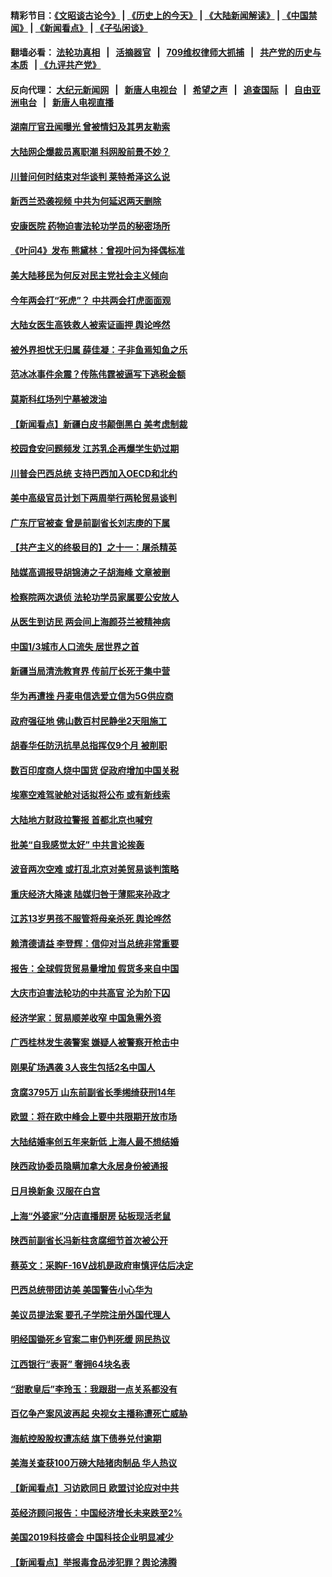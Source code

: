 #### 精彩节目：[《文昭谈古论今》](http://134.209.198.168/wenzhao) | [《历史上的今天》](http://134.209.198.168/today-in-history) | [《大陆新闻解读》](http://134.209.198.168/ntdtv-comedy) | [《中国禁闻》](http://134.209.198.168/ntdtv-news) | [《新闻看点》](http://134.209.198.168/news-insight) | [《子弘闲谈》](http://134.209.198.168/zihongxiantan/) 

  #### 翻墙必看： [法轮功真相](http://134.209.198.168:10000/videos/truth.html) &nbsp;&nbsp;|&nbsp;&nbsp; [活摘器官](http://134.209.198.168:10000/videos/res/Organs/) &nbsp;&nbsp;|&nbsp;&nbsp; [709维权律师大抓捕](http://134.209.198.168:10000/videos/709/) &nbsp;&nbsp;|&nbsp;&nbsp; [共产党的历史与本质](http://134.209.198.168:10000/videos/jiuping/) &nbsp;&nbsp;| [《九评共产党》](http://134.209.198.168:10000/videos/jiuping/) 

#### 反向代理： [大纪元新闻网](http://134.209.198.168:10080/) &nbsp;&nbsp;|&nbsp;&nbsp; [新唐人电视台](http://134.209.198.168:8000/) &nbsp;&nbsp;|&nbsp;&nbsp; [希望之声](http://134.209.198.168:8200/) &nbsp;&nbsp;|&nbsp;&nbsp; [追查国际](http://134.209.198.168:10010/) &nbsp;&nbsp;|&nbsp;&nbsp; [自由亚洲电台](http://134.209.198.168:9800/) &nbsp;&nbsp;|&nbsp;&nbsp; [新唐人电视直播](http://134.209.198.168/) 

#### [湖南厅官丑闻曝光 曾被情妇及其男友勒索](../pages/nsc413/n11126023.md?t=03200336) 

#### [大陆网企爆裁员离职潮 科网股前景不妙？](../pages/nsc413/n11125727.md?t=03200336) 

#### [川普问何时结束对华谈判 莱特希泽这么说](../pages/nsc413/n11125819.md?t=03200336) 

#### [新西兰恐袭视频 中共为何延迟两天删除](../pages/nsc413/n11125623.md?t=03200336) 

#### [安康医院 药物迫害法轮功学员的秘密场所](../pages/nsc413/n11124316.md?t=03200336) 

#### [《叶问4》发布 熊黛林：曾视叶问为择偶标准](../pages/nsc413/n11125551.md?t=03200336) 

#### [美大陆移民为何反对民主党社会主义倾向](../pages/nsc413/n11124757.md?t=03200336) 

#### [今年两会打“死虎”？ 中共两会打虎面面观](../pages/nsc413/n11125507.md?t=03200336) 

#### [大陆女医生高铁救人被索证画押 舆论哗然](../pages/nsc413/n11125583.md?t=03200336) 

#### [被外界担忧无归属 薛佳凝：子非鱼焉知鱼之乐](../pages/nsc413/n11125276.md?t=03200336) 

#### [范冰冰事件余震？传陈伟霆被逼写下逃税金额](../pages/nsc413/n11124604.md?t=03200336) 

#### [莫斯科红场列宁墓被泼油](../pages/nsc413/n11125458.md?t=03200336) 

#### [【新闻看点】新疆白皮书颠倒黑白 美考虑制裁](../pages/nsc413/n11125158.md?t=03200336) 

#### [校园食安问题频发 江苏乳企再爆学生奶过期](../pages/nsc413/n11125282.md?t=03200336) 

#### [川普会巴西总统 支持巴西加入OECD和北约](../pages/nsc413/n11125224.md?t=03200336) 

#### [美中高级官员计划下两周举行两轮贸易谈判](../pages/nsc413/n11125232.md?t=03200336) 

#### [广东厅官被查 曾是前副省长刘志庚的下属](../pages/nsc413/n11125335.md?t=03200336) 

#### [【共产主义的终极目的】之十一：屠杀精英](../pages/nsc413/n11118442.md?t=03200336) 

#### [陆媒高调报导胡锦涛之子胡海峰 文章被删](../pages/nsc413/n11124768.md?t=03200336) 

#### [检察院两次退侦 法轮功学员家属要公安放人](../pages/nsc413/n11120175.md?t=03200336) 

#### [从医生到访民 两会间上海颜芬兰被精神病](../pages/nsc413/n11124866.md?t=03200336) 

#### [中国1/3城市人口流失 居世界之首](../pages/nsc413/n11124913.md?t=03200336) 

#### [新疆当局清洗教育界 传前厅长死于集中营](../pages/nsc413/n11125113.md?t=03200336) 

#### [华为再遭挫 丹麦电信选爱立信为5G供应商](../pages/nsc413/n11124838.md?t=03200336) 

#### [政府强征地 佛山数百村民静坐2天阻施工](../pages/nsc413/n11124182.md?t=03200336) 

#### [胡春华任防汛抗旱总指挥仅9个月 被削职](../pages/nsc413/n11124626.md?t=03200336) 

#### [数百印度商人烧中国货 促政府增加中国关税](../pages/nsc413/n11124571.md?t=03200336) 

#### [埃塞空难驾驶舱对话拟将公布 或有新线索](../pages/nsc413/n11124659.md?t=03200336) 

#### [大陆地方财政拉警报 首都北京也喊穷](../pages/nsc413/n11123643.md?t=03200336) 

#### [批美“自我感觉太好” 中共言论挨轰](../pages/nsc413/n11124588.md?t=03200336) 

#### [波音两次空难 或打乱北京对美贸易谈判策略](../pages/nsc413/n11124570.md?t=03200336) 

#### [重庆经济大降速 陆媒归咎于薄熙来孙政才](../pages/nsc413/n11122648.md?t=03200336) 

#### [江苏13岁男孩不服管将母亲杀死 舆论哗然](../pages/nsc413/n11124262.md?t=03200336) 

#### [赖清德请益 李登辉：信仰对当总统非常重要](../pages/nsc413/n11124425.md?t=03200336) 

#### [报告：全球假货贸易量增加 假货多来自中国](../pages/nsc413/n11124186.md?t=03200336) 


#### [大庆市迫害法轮功的中共高官 沦为阶下囚](../pages/nsc413/n11121901.md?t=03200336) 

#### [经济学家：贸易顺差收窄 中国急需外资](../pages/nsc413/n11124104.md?t=03200336) 

#### [广西桂林发生袭警案 嫌疑人被警察开枪击中](../pages/nsc413/n11124273.md?t=03200336) 

#### [刚果矿场遇袭 3人丧生包括2名中国人](../pages/nsc413/n11124335.md?t=03200336) 

#### [贪腐3795万 山东前副省长季缃绮获刑14年](../pages/nsc413/n11124145.md?t=03200336) 

#### [欧盟：将在欧中峰会上要中共限期开放市场](../pages/nsc413/n11124114.md?t=03200336) 

#### [大陆结婚率创五年来新低 上海人最不想结婚](../pages/nsc413/n11123634.md?t=03200336) 

#### [陕西政协委员隐瞒加拿大永居身份被通报](../pages/nsc413/n11123747.md?t=03200336) 

#### [日月换新象 汉服在白宫](../pages/nsc413/n11119778.md?t=03200336) 

#### [上海“外婆家”分店直播厨房 砧板现活老鼠](../pages/nsc413/n11123771.md?t=03200336) 

#### [陕西前副省长冯新柱贪腐细节首次被公开](../pages/nsc413/n11123784.md?t=03200336) 

#### [蔡英文：采购F-16V战机是政府审慎评估后决定](../pages/nsc413/n11123930.md?t=03200336) 

#### [巴西总统带团访美 美国警告小心华为](../pages/nsc413/n11123069.md?t=03200336) 

#### [美议员提法案 要孔子学院注册外国代理人](../pages/nsc413/n11123437.md?t=03200336) 

#### [明经国锄死乡官案二审仍判死缓 网民热议](../pages/nsc413/n11123544.md?t=03200336) 

#### [江西银行“表哥” 奢拥64块名表](../pages/nsc413/n11123389.md?t=03200336) 

#### [“甜歌皇后”李玲玉：我跟甜一点关系都没有](../pages/nsc413/n11122828.md?t=03200336) 

#### [百亿争产案风波再起 央视女主播称遭死亡威胁](../pages/nsc413/n11123337.md?t=03200336) 

#### [海航控股股权遭冻结 旗下债券兑付逾期](../pages/nsc413/n11123590.md?t=03200336) 

#### [美海关查获100万磅大陆猪肉制品 华人热议](../pages/nsc413/n11122738.md?t=03200336) 

#### [【新闻看点】习访欧同日 欧盟讨论应对中共](../pages/nsc413/n11122515.md?t=03200336) 

#### [英经济顾问报告：中国经济增长未来跌至2%](../pages/nsc413/n11122626.md?t=03200336) 

#### [美国2019科技盛会 中国科技企业明显减少](../pages/nsc413/n11122071.md?t=03200336) 

#### [【新闻看点】举报毒食品涉犯罪？舆论沸腾](../pages/nsc413/n11122280.md?t=03200336) 

